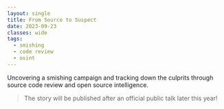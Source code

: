 ```yaml
---
layout: single
title: From Source to Suspect
date: 2023-09-23
classes: wide
tags:
  - smishing
  - code review
  - osint
---
```


Uncovering a smishing campaign and tracking down the culprits through source code review and open source intelligence.

> The story will be published after an official public talk later this year!
